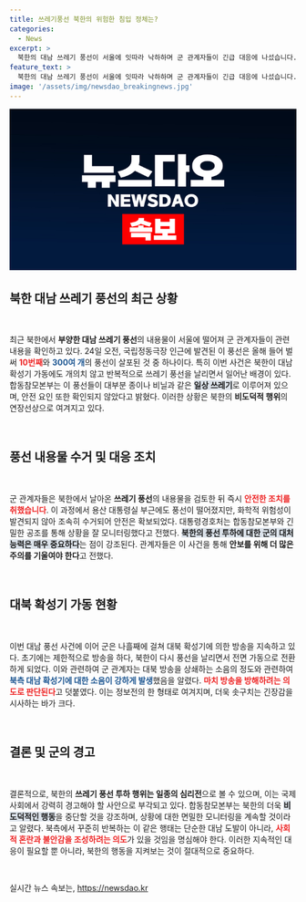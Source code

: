```yaml
---
title: 쓰레기풍선 북한의 위험한 침입 정체는?
categories:
  - News
excerpt: >
  북한의 대남 쓰레기 풍선이 서울에 잇따라 낙하하며 군 관계자들이 긴급 대응에 나섰습니다. 이번이 10번째 사건으로, 군은 공중 격추 대신 안전 수거를 선택했습니다. 북한의 반응과 함께 대북 확성기 방송도 강화되고 있는 가운데, 긴장의 고조가 감지됩니다.
feature_text: >
  북한의 대남 쓰레기 풍선이 서울에 잇따라 낙하하며 군 관계자들이 긴급 대응에 나섰습니다. 이번이 10번째 사건으로, 군은 공중 격추 대신 안전 수거를 선택했습니다. 북한의 반응과 함께 대북 확성기 방송도 강화되고 있는 가운데, 긴장의 고조가 감지됩니다.
image: '/assets/img/newsdao_breakingnews.jpg'
---
```


<p><img src="/assets/img/newsdao_breakingnews.jpg" alt="flaretime 속보" /></p>

<h2 data-ke-size="size26">북한 대남 쓰레기 풍선의 최근 상황</h2>

<p data-ke-size="size16">&nbsp;</p>

<p>최근 북한에서 <b>부양한 대남 쓰레기 풍선</b>의 내용물이 서울에 떨어져 군 관계자들이 관련 내용을 확인하고 있다. 24일 오전, 국립정동극장 인근에 발견된 이 풍선은 올해 들어 벌써 <b><span style="color: #ee2323;">10번째</span></b>와 <b><span style="color: #1a5490;">300여 개</span></b>의 풍선이 살포된 것 중 하나이다. 특히 이번 사건은 북한이 대남 확성기 가동에도 개의치 않고 반복적으로 쓰레기 풍선을 날리면서 일어난 배경이 있다. 합동참모본부는 이 풍선들이 대부분 종이나 비닐과 같은 <b><span style="background-color: #21538527;">일상 쓰레기</span></b>로 이루어져 있으며, 안전 요인 또한 확인되지 않았다고 밝혔다. 이러한 상황은 북한의 <b>비도덕적 행위</b>의 연장선상으로 여겨지고 있다.</p>

<p data-ke-size="size16">&nbsp;</p>

<h2 data-ke-size="size26">풍선 내용물 수거 및 대응 조치</h2>

<p data-ke-size="size16">&nbsp;</p>

<p>군 관계자들은 북한에서 날아온 <b>쓰레기 풍선</b>의 내용물을 검토한 뒤 즉시 <b><span style="color: #ee2323;">안전한 조치를 취했습니다</span></b>. 이 과정에서 용산 대통령실 부근에도 풍선이 떨어졌지만, 화학적 위험성이 발견되지 않아 조속히 수거되어 안전은 확보되었다. 대통령경호처는 합동참모본부와 긴밀한 공조를 통해 상황을 잘 모니터링했다고 전했다. <b><span style="background-color: #21538527;">북한의 풍선 투하에 대한 군의 대처 능력은 매우 중요하다</span></b>는 점이 강조된다. 관계자들은 이 사건을 통해 <b>안보를 위해 더 많은 주의를 기울여야 한다</b>고 전했다.</p>

<p data-ke-size="size16">&nbsp;</p>

<h2 data-ke-size="size26">대북 확성기 가동 현황</h2>

<p data-ke-size="size16">&nbsp;</p>

<p>이번 대남 풍선 사건에 이어 군은 나흘째에 걸쳐 대북 확성기에 의한 방송을 지속하고 있다. 초기에는 제한적으로 방송을 하다, 북한이 다시 풍선을 날리면서 전면 가동으로 전환하게 되었다. 이와 관련하여 군 관계자는 대북 방송을 상쇄하는 소음의 정도와 관련하여 <b><span style="color: #1a5490;">북측 대남 확성기에 대한 소음이 강하게 발생</span></b>했음을 알렸다. <b><span style="color: #ee2323;">마치 방송을 방해하려는 의도로 판단된다</span></b>고 덧붙였다. 이는 정보전의 한 형태로 여겨지며, 더욱 솟구치는 긴장감을 시사하는 바가 크다.</p>

<p data-ke-size="size16">&nbsp;</p>

<h2 data-ke-size="size26">결론 및 군의 경고</h2>

<p data-ke-size="size16">&nbsp;</p>

<p>결론적으로, 북한의 <b>쓰레기 풍선 투하 행위는 일종의 심리전</b>으로 볼 수 있으며, 이는 국제 사회에서 강력히 경고해야 할 사안으로 부각되고 있다. 합동참모본부는 북한의 더욱 <b><span style="background-color: #21538527;">비도덕적인 행동</span></b>을 중단할 것을 강조하며, 상황에 대한 면밀한 모니터링을 계속할 것이라고 알렸다. 북측에서 꾸준히 반복하는 이 같은 행태는 단순한 대남 도발이 아니라, <b><span style="color: #ee2323;">사회적 혼란과 불안감을 조성하려는 의도</span></b>가 있을 것임을 명심해야 한다. 이러한 지속적인 대응이 필요할 뿐 아니라, 북한의 행동을 지켜보는 것이 절대적으로 중요하다.</p>

<p data-ke-size="size16">&nbsp;</p>
실시간 뉴스 속보는, <a href="https://newsdao.kr" rel="dofollow">https://newsdao.kr</a>


